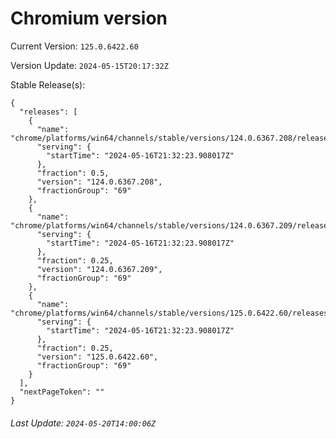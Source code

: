 # Chromium version

Current Version: `125.0.6422.60`

Version Update: `2024-05-15T20:17:32Z`

Stable Release(s):
```
{
  "releases": [
    {
      "name": "chrome/platforms/win64/channels/stable/versions/124.0.6367.208/releases/1715895143",
      "serving": {
        "startTime": "2024-05-16T21:32:23.908017Z"
      },
      "fraction": 0.5,
      "version": "124.0.6367.208",
      "fractionGroup": "69"
    },
    {
      "name": "chrome/platforms/win64/channels/stable/versions/124.0.6367.209/releases/1715895143",
      "serving": {
        "startTime": "2024-05-16T21:32:23.908017Z"
      },
      "fraction": 0.25,
      "version": "124.0.6367.209",
      "fractionGroup": "69"
    },
    {
      "name": "chrome/platforms/win64/channels/stable/versions/125.0.6422.60/releases/1715895143",
      "serving": {
        "startTime": "2024-05-16T21:32:23.908017Z"
      },
      "fraction": 0.25,
      "version": "125.0.6422.60",
      "fractionGroup": "69"
    }
  ],
  "nextPageToken": ""
}
```

###### Last Update: `2024-05-20T14:00:06Z`
        
